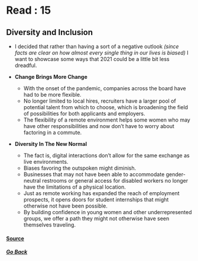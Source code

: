 # Read : 15

## Diversity and Inclusion

- I decided that rather than having a sort of a negative outlook *(since facts are clear on how almost every single thing in our lives is biased)* I want to showcase some ways that 2021 could be a little bit less dreadful.

- **Change Brings More Change**
    - With the onset of the pandemic, companies across the board have had to be more flexible.
    - No longer limited to local hires, recruiters have a larger pool of potential talent from which to choose, which is broadening the field of possibilities for both applicants and employers. 
    - The flexibility of a remote environment helps some women who may have other responsibilities and now don’t have to worry about factoring in a commute. 

- **Diversity In The New Normal**
    - The fact is, digital interactions don’t allow for the same exchange as live environments.
    - Biases favoring the outspoken might diminish.
    - Businesses that may not have been able to accommodate gender-neutral restrooms or general access for disabled workers no longer have the limitations of a physical location. 
    - Just as remote working has expanded the reach of employment prospects, it opens doors for student internships that might otherwise not have been possible. 
    - By building confidence in young women and other underrepresented groups, we offer a path they might not otherwise have seen themselves traveling.

#### [Source](https://www.forbes.com/sites/forbestechcouncil/2021/02/05/how-a-work-from-home-world-may-increase-diversity-in-the-tech-industry/?sh=16fd1f5d2e2f)
##### [Go Back](code_301_reading_notes.md)